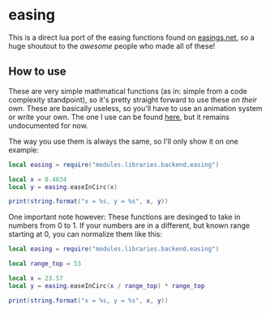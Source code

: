 # easing

This is a direct lua port of the easing functions found on [easings.net](https://easings.net), so a huge shoutout to the *awesome* people who made all of these!

## How to use

These are very simple mathmatical functions (as in: simple from a code complexity standpoint), so it's pretty straight forward to use these
*on their own*. These are basically useless, so you'll have to use an animation system or write your own. The one I use can be found [here](https://github.com/SkyyySi/norsome2/tree/master/modules/libraries/backend/animation),
but it remains undocumented for now.

The way you use them is always the same, so I'll only show it on one example:

```lua
local easing = require("modules.libraries.backend.easing")

local x = 0.4634
local y = easing.easeInCirc(x)

print(string.format("x = %s, y = %s", x, y))
```

One important note however: These functions are desinged to take in numbers from 0 to 1. If your numbers are in a different, but known range starting at 0,
you can normalize them like this:

```lua
local easing = require("modules.libraries.backend.easing")

local range_top = 53

local x = 23.57
local y = easing.easeInCirc(x / range_top) * range_top

print(string.format("x = %s, y = %s", x, y))
```
